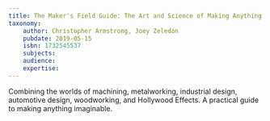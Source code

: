 ```yaml
---
title: The Maker's Field Guide: The Art and Science of Making Anything Imaginable
taxonomy:
	author: Christopher Armstrong, Joey Zeledón
	pubdate: 2019-05-15
	isbn: 1732545537
	subjects: 
	audience: 
	expertise: 
---
```

Combining the worlds of machining, metalworking, industrial design, automotive design, woodworking, and Hollywood Effects. A practical guide to making anything imaginable.